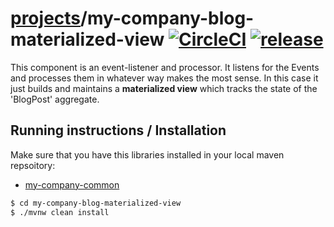 # [projects](http://ivans-innovation-lab.github.io/projects)/my-company-blog-materialized-view [![CircleCI](https://circleci.com/gh/ivans-innovation-lab/my-company-blog-materialized-view.svg?style=svg)](https://circleci.com/gh/ivans-innovation-lab/my-company-blog-materialized-view) [![release](http://github-release-version.herokuapp.com/github/ivans-innovation-lab/my-company-blog-materialized-view/release.svg?style=flat)](https://github.com/ivans-innovation-lab/my-company-blog-materialized-view/releases/latest)

This component is an event-listener and processor. It listens for the Events and processes them in whatever way makes the most sense. In this case it just builds and maintains a **materialized view** which tracks the state of the 'BlogPost' aggregate.

## Running instructions / Installation
 
Make sure that you have this libraries installed in your local maven repsoitory:

 - [my-company-common](https://github.com/ivans-innovation-lab/my-company-common)

```bash
$ cd my-company-blog-materialized-view
$ ./mvnw clean install
```

